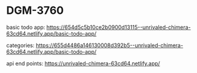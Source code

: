 # DGM-3760

basic todo app: https://654d5c5b10ce2b0900d13115--unrivaled-chimera-63cd64.netlify.app/basic-todo-app/

categories: https://655d4486a146130008d392b5--unrivaled-chimera-63cd64.netlify.app/basic-todo-app/

api end points: https://unrivaled-chimera-63cd64.netlify.app/
